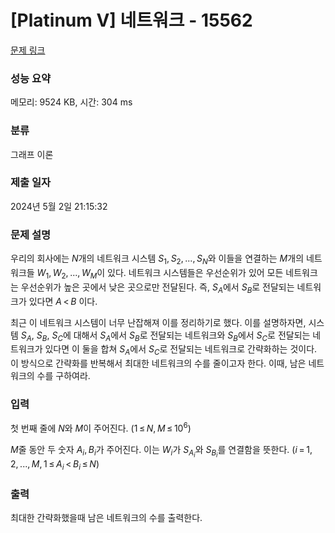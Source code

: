 # [Platinum V] 네트워크 - 15562 

[문제 링크](https://www.acmicpc.net/problem/15562) 

### 성능 요약

메모리: 9524 KB, 시간: 304 ms

### 분류

그래프 이론

### 제출 일자

2024년 5월 2일 21:15:32

### 문제 설명

<p>우리의 회사에는 <em>N</em>개의 네트워크 시스템 <em>S</em><sub>1</sub>, <em>S</em><sub>2</sub>, ..., <em>S</em><sub><em>N</em></sub>와 이들을 연결하는 <em>M</em>개의 네트워크들 <em>W</em><sub>1</sub>, <em>W</em><sub>2</sub>, ..., <em>W</em><sub><em>M</em></sub>이 있다. 네트워크 시스템들은 우선순위가 있어 모든 네트워크는 우선순위가 높은 곳에서 낮은 곳으로만 전달된다. 즉, <em>S</em><sub><em>A</em></sub>에서 <em>S</em><sub><em>B</em></sub>로 전달되는 네트워크가 있다면 <em>A</em> < <em>B</em> 이다.</p>

<p>최근 이 네트워크 시스템이 너무 난잡해져 이를 정리하기로 했다. 이를 설명하자면, 시스템 <em>S</em><sub><em>A</em></sub>, <em>S</em><sub><em>B</em></sub>, <em>S</em><sub><em>C</em></sub>에 대해서 <em>S</em><sub><em>A</em></sub>에서 <em>S</em><sub><em>B</em></sub>로 전달되는 네트워크와 <em>S</em><sub><em>B</em></sub>에서 <em>S</em><sub><em>C</em></sub>로 전달되는 네트워크가 있다면 이 둘을 합쳐 <em>S</em><sub><em>A</em></sub>에서 <em>S</em><sub><em>C</em></sub>로 전달되는 네트워크로 간략화하는 것이다. 이 방식으로 간략화를 반복해서 최대한 네트워크의 수를 줄이고자 한다. 이때, 남은 네트워크의 수를 구하여라.</p>

### 입력 

 <p>첫 번째 줄에 <em>N</em>와 <em>M</em>이 주어진다. (1 ≤ <em>N</em>, <em>M</em> ≤ 10<sup>6</sup>)</p>

<p><em>M</em>줄 동안 두 숫자 <em>A</em><sub><em>i</em></sub>, <em>B</em><sub><em>i</em></sub>가 주어진다. 이는 <em>W</em><sub><em>i</em></sub>가 <em>S</em><sub><em>A</em><sub><em>i</em></sub></sub>와 <em>S</em><sub><em>B</em><sub><em>i</em></sub></sub>를 연결함을 뜻한다. (<em>i</em> = 1, 2, ..., <em>M</em>, 1 ≤ <em>A</em><sub><em>i</em></sub> < <em>B</em><sub><em>i</em></sub> ≤ <em>N</em>)</p>

### 출력 

 <p>최대한 간략화했을때 남은 네트워크의 수를 출력한다.</p>

